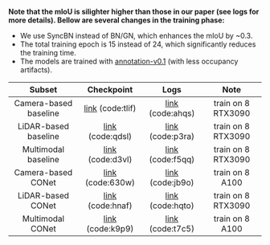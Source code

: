 **Note that the mIoU is silighter higher than those in our paper (see logs for more details). Bellow are several changes in the training phase:**
- We use SyncBN instead of BN/GN, which enhances the mIoU by ~0.3.
- The total training epoch is 15 instead of 24, which significantly reduces the training time.
- The models are trained with [annotation-v0.1](./prepare_data.md) (with less occupancy artifacts).

| Subset | Checkpoint | Logs | Note |
| :---: | :---: | :---: | :---: |
| Camera-based baseline | [link](https://pan.baidu.com/s/1r0n0RpRVbZI07S9EGONZxg) (code:tlif) | [link](https://pan.baidu.com/s/1IqaML1HONdlr-l_QHl272w) (code:ahqs) | train on 8 RTX3090|
| LiDAR-based baseline | [link](https://pan.baidu.com/s/1lid7aYkeCkOCQgjDsmSuWg) (code:qdsl)| [link](https://pan.baidu.com/s/1Qrw5Ird21AgrIfm5AoQ0Yw) (code:p3ra)| train on 8 RTX3090|
| Multimodal baseline | [link](https://pan.baidu.com/s/1RJti0jlU4KxvSUBJtgoPbA) (code:d3vl)| [link](https://pan.baidu.com/s/19gsXJglRgXw8crnrMYNUTw) (code:f5qq)| train on 8 RTX3090|
| Camera-based CONet | [link](https://pan.baidu.com/s/163T31bKzPxVvYtaidvwjSA) (code:630w) | [link](https://pan.baidu.com/s/1tro5dbbaNLgXmczknDj7IQ) (code:jb9o) | train on 8 A100|
| LiDAR-based CONet | [link](https://pan.baidu.com/s/1E3lh7_hkqHcovhohuejUYg) (code:hnaf)| [link](https://pan.baidu.com/s/1ddNEGGhCK2biXeqOW0Buqg) (code:hqto) | train on 8 RTX3090|
| Multimodal CONet | [link](https://pan.baidu.com/s/1iWoZfzs12nvwoX-Ytcizvg) (code:k9p9)| [link](https://pan.baidu.com/s/1scMVRl0qmVoIB-fFI2tGMQ) (code:t7c5)| train on 8 A100|

